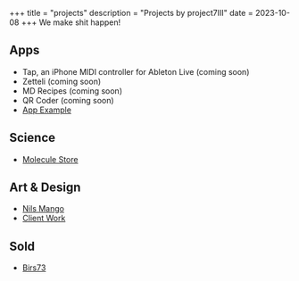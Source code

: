 +++
title = "projects"
description = "Projects by project7III"
date = 2023-10-08
+++
We make shit happen!

## Apps
- Tap, an iPhone MIDI controller for Ableton Live (coming soon)  
- Zetteli (coming soon)  
- MD Recipes (coming soon)  
- QR Coder (coming soon)  
- [App Example](/app-example)

## Science
- [Molecule Store](/moleculestore)

## Art & Design
- [Nils Mango](/megaduo)
- [Client Work](/client-work)

## Sold
- [Birs73](/birs73)
